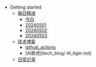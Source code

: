 <!-- docs/_sidebar.md -->
-   Getting started
    -   [每日精进](daily_improvement/README.md)
        -   [今日](daily_improvement/today.md)
        -   [20240501](daily_improvement/20240501.md)
        -   [20240502](daily_improvement/20240502.md)
        -   [20240503](daily_improvement/20240503.md)
    -   [技术博客](tech_blog/README.md)
        -   [github_actions](tech_blog/github_actions.md)
        -   [AI胖虎](tech_blog/ AI_tiger.md)
    -   [日常记录](life_record/README.md)